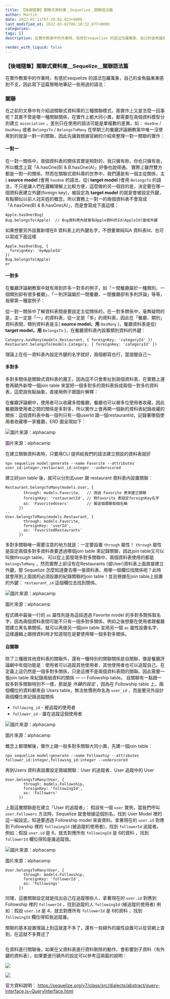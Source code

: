 ```yaml
---
title: 【後端隨筆】關聯式資料庫＿Sequelize＿關聯語法篇
author: Martin
date: 2022-02-11T07:29:02.823+0000
last_modified_at: 2022-03-02T06:10:32.877+0000
categories: 
tags: []
description: 在實作教案中的作業時，有感於sequelize 的語法包羅萬象，自己的金魚腦漸漸感到不支，因此寫下這篇簡略地筆記一些用過的語法：

render_with_liquid: false
---
```


### 【後端隨筆】關聯式資料庫＿Sequelize＿關聯語法篇

在實作教案中的作業時，有感於sequelize 的語法包羅萬象，自己的金魚腦漸漸感到不支，因此寫下這篇簡略地筆記一些用過的語法：
### 關聯

在之前的文章中有介紹過關聯式資料庫的三種關聯模式，那實作上又是怎麼一回事呢？其實不管是哪一種關聯關係，在實作上都大同小異，都需要在兩個資料模型分別建立 `association` ，差別只在使用的語法可能是單複數的差異，如： `HasOne` / `HasMany` 或者 `BelongsTo` / `BelongsToMany` 
在學期三的餐廳評論網教案中唯一沒使用到的就是一對一的關聯，因此先讓我根據官網的介紹來整理一對一關聯的實作：
#### 一對一

在一對一關係中，兩個資料表的關係其實是相對的，我只擁有妳，你也只擁有我，所以概念上寫「A\.hasOne\(B\) & B\.hasOne\(A\)」好像也說得通。
實際上雖然雙方都是一對一的關係，然而在關聯式資料庫的世界中，我們還是有一個主從關係，主\( **source model** \)會用 `hasOne` 的語法，從\( **target model** \)會用 `BelongsTo` 的語法，不只是讓人們在邏輯理解上比較方便，這麼做的另一個目的是，決定要在哪一個資料表建立外鍵\(foreign key\)，被設定為 **target model** 的就是會被設定外鍵，有點類似以前人冠夫姓的概念。所以實務上一對一的兩個資料表不會寫成「A\.hasOne\(B\) & B\.hasOne\(A\)」，而是會寫成下面這樣：
```
Apple.hasOne(Bug)
Bug.belongsTo(Apple)  // Bug資料表內就會有Apple資料的Id(AppleId)當成外鍵
```

如果想要另外設置新增在B 資料表上的外鍵名字，不想要單純叫A 資料表Id，也可以寫成下面這樣
```
Apple.hasOne(Bug, {   
  foreignKey: 'myAppleId' 
})
Bug.belongsTo(Apple)
or
```
#### 一對多

在餐廳評論網教案中就有用到許多一對多的例子，如「一間餐廳屬於一種類別，一個類別卻有很多餐廳」、「一則評論屬於一間餐廳，一間餐廳卻有多則評論」等等，我舉第一種當例子：

從一對一關係中了解資料表間是要設定主從關係的，在一對多關係中，毫無疑問的是，主一定是「一」的資料表，從一定是「多」的資料表，因此在「餐廳、類別」資料表間，類別資料表是主\( **source model，用** `HasMany` \)，餐廳資料表是從\( **target model，用** `BelongsTo` \)，在餐廳資料表內設置類別資料的外鍵：
```
Category.hasMany(models.Restaurant, { foreignKey: 'categoryId' })
Restaurant.belongsTo(models.Category, { foreignKey: 'categoryId' })
```

理論上在任一資料表內設定外鍵的名字就好，兩個都寫也行，當提醒自己～
#### 多對多

多對多關係是關聯式資料表的魔王，因為這不只會牽扯到兩個資料表，在實務上還會再額外新增一個join table 來當把一個多對多的資料表拆成兩個一對多的資料表，這麼說有點抽象，直接用例子跟圖片解釋：

在餐廳評論網中，使用者可以收藏多間餐廳，餐廳也可以被多位使用者收藏，因此餐廳跟使用者之間的關係是多對多，所以實作上會再開一個新的資料表紀錄收藏的關係：這個資料表中每一個列只有一個userId 跟一個restaurantId，記錄著哪個使用者收藏哪一家餐廳，ERD 圖呈現如下：


![圖片來源：alphacamp](/assets/d0fd31d71ab/1*scULrWHMCMuFbJjd3wQ8OQ.png)

圖片來源：alphacamp

在建立關聯資料表時，只要用CLI 提供給我們的語法建立預設的資料表就好
```
npx sequelize model:generate --name Favorite --attributes user_id:integer,restaurant_id:integer --underscored
```

建立好join table 後，就可以分別去user 跟 restaurant 資料表內設置關聯：
```
Restaurant.belongsToMany(models.User, {
        through: models.Favorite,   // 透過 Favorite 表來建立關聯
        foreignKey: 'restaurantId', // 對Favorite 表設定foreignKey名字
        as: 'FavoritedUsers'        // 幫這個關聯取個名稱
      })
--
User.belongsToMany(models.Restaurant, {
        through: models.Favorite,  
        foreignKey: 'userId',
        as: 'FavoritedRestaurants'
      })
```

多對多關聯唯一需要注意的地方就是：一定要設置 `through` 屬性！ `through` 屬性是設定兩個多對多資料表要透過哪個join table 來記錄關聯，因此join table又可以叫做through table。
可以從上面發現多對多關聯中，兩個資料表使用的都是 `belongsToMany` ，然而實際上卻沒有在Restaurants \(或User\)資料表上面直接建立外鍵，那 Sequelize 怎麼知道要去哪一張資料表、用哪一個欄位找關係呢？此時就會用到上面說的必須設置的紀錄關聯的join table！並且根據在join table上設置的外鍵： `restaurant_id` 這個欄位去找到關係。


![圖片來源：alphacamp](/assets/d0fd31d71ab/1*dN7zAewmqAKoZOZyqedOCw.png)

圖片來源：alphacamp

程式碼中最後一行的 `as` 屬性則是為這段透過 Favorite model 的多對多關係取名字，因為兩個資料表間可能不只有一個多對多關係，例如之後想要在使用者跟餐廳間建立黑名單關係，就可以再做另一個join table 並用另一個 `as` 屬性設置名字，這樣邏輯上跟撈資料時才知道現在是要使用哪一個多對多關係。
#### 自關聯

除了三種跟其他資料表的關聯外，還有一種特別的關聯關係是自關聯，像是餐廳評論網中有個功能是：使用者可以追蹤其他使用者，其他使用者也可以追蹤自己。在定義上這仍然是一個多對多關係，只是這裡不是兩個資料表間的關聯。因此需要一張join table 來紀錄兩組資料的關係 — — Followship table。
自關聯有一點跟一般多對多關聯特別不一樣，那就是 _外鍵的設定_ ，因為在 Followship table 上，兩個欄位的資料都來自 Users table，無法依慣例命名為 `user_id` ，而是要另外設計兩個欄位來記錄追蹤關係
- `following_id` \- 被追蹤的使用者
- `follower_id` \- 誰在追蹤這個使用者



![圖片來源：alphacamp](/assets/d0fd31d71ab/1*Aa1rfC6gnjpXVoQStNg4og.png)

圖片來源：alphacamp

概念上都理解後，實作上跟一般多對多關聯大同小異，先建一個join table：
```
npx sequelize model:generate --name Followship --attributes follower_id:integer,following_id:integer --underscored
```

再到Users 資料表設置設定兩組關聯：User 的追蹤者、User 追蹤中的 User
```
User.belongsToMany(User, {
        through: models.Followship,
        foreignKey: 'followingId',
        as: 'Followers'
      })
```

上面這層關聯是在建立「User 的追蹤者」：
假設有一個 `user` 實例，當我們呼叫 `user.Followers` 方法時，Sequelize 就會根據這個別名，找到 User Model 裡的這一組設定。知道要透過 Followship model 來查資料。拿著現在的 `user.id` 對應到 Followship 裡的 `followingId` \(被追蹤的使用者\)，找到 `followerId` 追蹤者。
例如：假設 `user.id` 是 6，就去對應所有 `followingId` 是 6的資料 ，找到 `followerId` 欄位得知是誰追蹤我。


![圖片來源：alphacamp](/assets/d0fd31d71ab/1*Aa1rfC6gnjpXVoQStNg4og.png)

圖片來源：alphacamp
```
User.belongsToMany(User, {
        through: models.Followship,
        foreignKey: 'followerId',
        as: 'Followings'
      })
```

同理，這層關聯設定就是找出自己在追蹤哪些人，拿著現在的 `user.id` 對應到 Followship 裡的 `followerId` ，找到追蹤的人 `followingId` \(被追蹤的使用者\)
例如：假設 `user.id` 是 4，就去對應所有 `followerId` 是 6的資料 ，找到 `followingId` 欄位得知我追蹤誰。

關聯的基本設置理論上到這就差不多了，還有一些額外的屬性設置可以從官網上查到，在這就不多贅述了


[![]()](https://sequelize.org/master/manual/assocs.html)


在資料進行關聯後，如果在父資料表進行資料刪除的動作，會影響到子資料（有外鍵的資料表），如果要進行額外的設定可以參考這兩篇的說明：


[![](https://ithelp.ithome.com.tw/storage/image/fbpic.jpg)](https://ithelp.ithome.com.tw/articles/10140269)



[![](https://ithelp.ithome.com.tw/storage/image/fbpic.jpg)](https://ithelp.ithome.com.tw/articles/10140390)


官方資料說明： [https://sequelize\.org/v7/class/src/dialects/abstract/query\-interface\.js~QueryInterface\.html](https://sequelize.org/v7/class/src/dialects/abstract/query-interface.js~QueryInterface.html)




